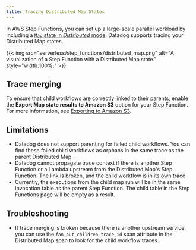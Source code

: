 ```yaml
---
title: Tracing Distributed Map States
---
```


In AWS Step Functions, you can set up a large-scale parallel workload by including a [`Map` state in _Distributed_ mode][1]. Datadog supports tracing your Distributed Map states.

{{< img src="serverless/step_functions/distributed_map.png" alt="A visualization of a Step Function with a Distributed Map state." style="width:100%;" >}}

## Trace merging
To ensure that child workflows are correctly linked to their parents, enable the **Export Map state results to Amazon S3** option for your Step Function. For more information, see [Exporting to Amazon S3][2].

## Limitations
- Datadog does not support parenting for failed child workflows. You can find these failed child workflows as orphans in the same trace as the parent Distributed Map.
- Datadog cannot propagate trace context if there is another Step Function or a Lambda upstream from the Distributed Map's Step Function. The link is broken, and the child workflow is in its own trace.
- Currently, the executions from the child map run will be in the same invocation table as the parent Step Function. The child table in the Step Functions page will be empty as a result.

## Troubleshooting
- If trace merging is broken because there is another upstream service, you can use the `fan_out_children_trace_id` span attribute in the Distributed Map span to look for the child workflow traces.


[1]: https://docs.aws.amazon.com/step-functions/latest/dg/state-map-distributed.html
[2]: https://docs.aws.amazon.com/step-functions/latest/dg/input-output-resultwriter.html?icmpid=docs_console_unmapped#input-output-resultwriter-exporting-to-S3
